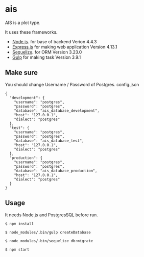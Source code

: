 # ais

AIS is a plot type.

It uses these frameworks.

- [Node.js](http://nodejs.org/).
for base of backend
Verion 4.4.3
- [Express.js](http://expressjs.com/)
for making web application
Version 4.13.1
- [Sequelize](http://docs.sequelizejs.com/en/latest/).
for ORM
Version 3.23.0
- [Gulp](http://gulpjs.com/)
for making task
Version 3.9.1

## Make sure
You should change Username / Password of Postgres.
config.json
```
{
  "development": {
    "username": "postgres",
    "password": "postgres",
    "database": "ais_database_development",
    "host": "127.0.0.1",
    "dialect": "postgres"
  },
  "test": {
    "username": "postgres",
    "password": "postgres",
    "database": "ais_database_test",
    "host": "127.0.0.1",
    "dialect": "postgres"
  },
  "production": {
    "username": "postgres",
    "password": "postgres",
    "database": "ais_database_production",
    "host": "127.0.0.1",
    "dialect": "postgres"
  }
}
```

## Usage
It needs Node.js and PostgresSQL before run.
```
$ npm install

$ node_modules/.bin/gulp createDatabase

$ node_modules/.bin/sequelize db:migrate

$ npm start
```
